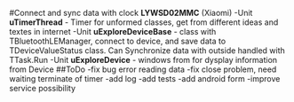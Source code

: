 #Connect and sync data with clock **LYWSD02MMC** (Xiaomi)
-Unit **uTimerThread** - Timer for unformed classes, get from different ideas and textes in internet
-Unit **uExploreDeviceBase** - class with TBluetoothLEManager, connect to device, and save data to TDeviceValueStatus class. Can Synchronize data with outside handled with TTask.Run
-Unit **uExploreDevice** - windows from for dysplay information from Device
##ToDo
-fix bug error reading data
-fix close problem, need waiting terminate of timer
-add log
-add tests
-add android form
-improve service possibility

